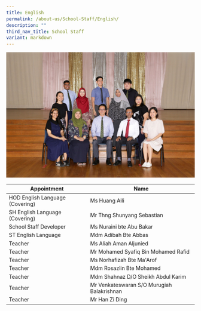 ```yaml
---
title: English
permalink: /about-us/School-Staff/English/
description: ""
third_nav_title: School Staff
variant: markdown
---
```

![](/images/Dept%20Photo/ENGLISH_DEPARTMENT_2808_FORMAL.jpg)

| Appointment | Name | 
| -------- | -------- | 
| HOD English Language (Covering)   | Ms Huang Aili   | 
| SH English Language (Covering)     | Mr Thng Shunyang Sebastian    | 
| School Staff Developer     | Ms Nuraini bte Abu Bakar    | 
| ST  English Language    | Mdm  Adibah Bte Abbas    | 
| Teacher     | Ms Aliah Aman Aljunied     | 
| Teacher     | Mr Mohamed Syafiq Bin Mohamed Rafid     | 
| Teacher     | Ms Norhafizah Bte Ma'Arof    | 
| Teacher     | Mdm Rosazlin  Bte Mohamed     | 
| Teacher     | Mdm Shahnaz D/O Sheikh Abdul Karim    | 
| Teacher     | Mr Venkateswaran S/O Murugiah Balakrishnan    |
| Teacher     | Mr Han Zi Ding    |